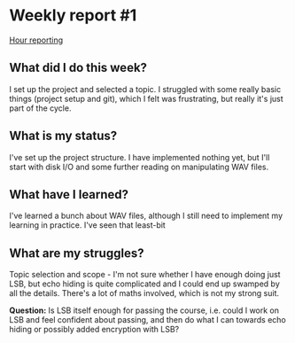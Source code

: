 # Weekly report #1

[Hour reporting](/documentation/hours.md)

## What did I do this week?

I set up the project and selected a topic. I struggled with some really basic things (project setup and git), which I felt was frustrating, but really it's just part of the cycle.

## What is my status?

I've set up the project structure. I have implemented nothing yet, but I'll start with disk I/O and some further reading on manipulating WAV files.

## What have I learned? 

I've learned a bunch about WAV files, although I still need to implement my learning in practice. I've seen that least-bit 

## What are my struggles?

Topic selection and scope - I'm not sure whether I have enough doing just LSB, but echo hiding is quite complicated and I could end up swamped by all the details. There's a lot of maths involved, which is not my strong suit.

__Question:__ Is LSB itself enough for passing the course, i.e. could I work on LSB and feel confident about passing, and then do what I can towards echo hiding or possibly added encryption with LSB?